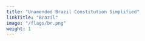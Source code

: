 ```yaml
---
title: "Unamended Brazil Constitution Simplified"
linkTitle: "Brazil"
image: "/flags/br.png"
weight: 1
---
```

